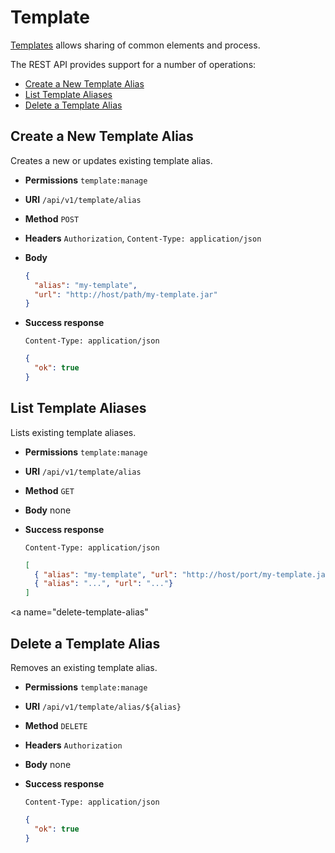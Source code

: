 # Template 

[Templates](../templates/index.md) allows sharing of common elements and
process.

The REST API provides support for a number of operations:

- [Create a New Template Alias](#create-template-alias)
- [List Template Aliases](#list-template-aliases)
- [Delete a Template Alias](#delete-a-template-alias)

<a name="create-template-alias"/>

## Create a New Template Alias

Creates a new or updates existing template alias.

* **Permissions** `template:manage`
* **URI** `/api/v1/template/alias`
* **Method** `POST`
* **Headers** `Authorization`, `Content-Type: application/json`
* **Body**
    ```json
    {
      "alias": "my-template",
      "url": "http://host/path/my-template.jar"
    }
    ```
* **Success response**
    ```
    Content-Type: application/json
    ```

    ```json
    {
      "ok": true
    }
    ```

<a name="list-template-aliases"/>

## List Template Aliases

Lists existing template aliases.

* **Permissions** `template:manage`
* **URI** `/api/v1/template/alias`
* **Method** `GET`
* **Body**
    none
* **Success response**
    ```
    Content-Type: application/json
    ```

    ```json
    [
      { "alias": "my-template", "url": "http://host/port/my-template.jar"},
      { "alias": "...", "url": "..."}
    ]
    ```

<a name="delete-template-alias"
## Delete a Template Alias

Removes an existing template alias.

* **Permissions** `template:manage`
* **URI** `/api/v1/template/alias/${alias}`
* **Method** `DELETE`
* **Headers** `Authorization`
* **Body**
    none
* **Success response**
    ```
    Content-Type: application/json
    ```

    ```json
    {
      "ok": true
    }
    ```
